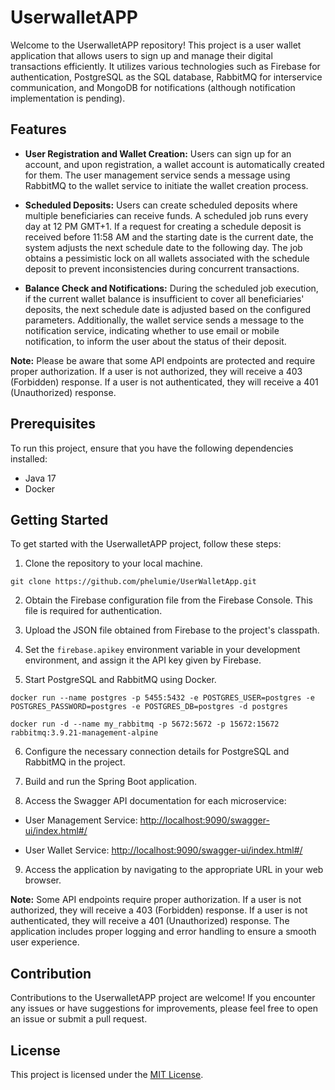 # UserwalletAPP

Welcome to the UserwalletAPP repository! This project is a user wallet application that allows users to sign up and manage their digital transactions efficiently. It utilizes various technologies such as Firebase for authentication, PostgreSQL as the SQL database, RabbitMQ for interservice communication, and MongoDB for notifications (although notification implementation is pending).

## Features

- **User Registration and Wallet Creation:** Users can sign up for an account, and upon registration, a wallet account is automatically created for them. The user management service sends a message using RabbitMQ to the wallet service to initiate the wallet creation process.

- **Scheduled Deposits:** Users can create scheduled deposits where multiple beneficiaries can receive funds. A scheduled job runs every day at 12 PM GMT+1. If a request for creating a schedule deposit is received before 11:58 AM and the starting date is the current date, the system adjusts the next schedule date to the following day. The job obtains a pessimistic lock on all wallets associated with the schedule deposit to prevent inconsistencies during concurrent transactions.

- **Balance Check and Notifications:** During the scheduled job execution, if the current wallet balance is insufficient to cover all beneficiaries' deposits, the next schedule date is adjusted based on the configured parameters. Additionally, the wallet service sends a message to the notification service, indicating whether to use email or mobile notification, to inform the user about the status of their deposit.

**Note:** Please be aware that some API endpoints are protected and require proper authorization. If a user is not authorized, they will receive a 403 (Forbidden) response. If a user is not authenticated, they will receive a 401 (Unauthorized) response.

## Prerequisites

To run this project, ensure that you have the following dependencies installed:

- Java 17
- Docker

## Getting Started

To get started with the UserwalletAPP project, follow these steps:

1. Clone the repository to your local machine.

```shell
git clone https://github.com/phelumie/UserWalletApp.git
```

2. Obtain the Firebase configuration file from the Firebase Console. This file is required for authentication.

3. Upload the JSON file obtained from Firebase to the project's classpath.

4. Set the `firebase.apikey` environment variable in your development environment, and assign it the API key given by Firebase.

5. Start PostgreSQL and RabbitMQ using Docker.

```shell
docker run --name postgres -p 5455:5432 -e POSTGRES_USER=postgres -e POSTGRES_PASSWORD=postgres -e POSTGRES_DB=postgres -d postgres

docker run -d --name my_rabbitmq -p 5672:5672 -p 15672:15672 rabbitmq:3.9.21-management-alpine
```

6. Configure the necessary connection details for PostgreSQL and RabbitMQ in the project.

7. Build and run the Spring Boot application.

8. Access the Swagger API documentation for each microservice:

- User Management Service: [http://localhost:9090/swagger-ui/index.html#/](http://localhost:9090/swagger-ui/index.html#/)

- User Wallet Service: [http://localhost:9090/swagger-ui/index.html#/](http://localhost:9090/swagger-ui/index.html#/)

9. Access the application by navigating to the appropriate URL in your web browser.

**Note:** Some API endpoints require proper authorization. If a user is not authorized, they will receive a 403 (Forbidden) response. If a user is not authenticated, they will receive a 401 (Unauthorized) response. The application includes proper logging and error handling to ensure a smooth user experience.

## Contribution

Contributions to the UserwalletAPP project are welcome! If you encounter any issues or have suggestions for improvements, please feel free to open an issue or submit a pull request.

## License

This project is licensed under the [MIT License](LICENSE).
